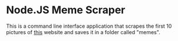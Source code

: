 # Node.JS Meme Scraper

This is a command line interface application that scrapes the first 10 pictures of [this](https://memegen-link-examples-upleveled.netlify.app) website and saves it in a folder called "memes".
